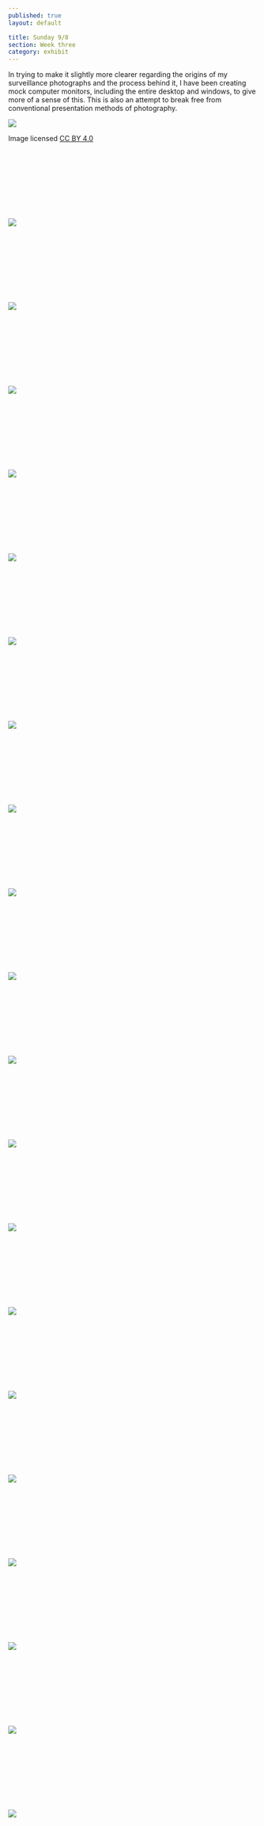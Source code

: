 ```yaml
---
published: true
layout: default

title: Sunday 9/8
section: Week three
category: exhibit
---
```


In trying to make it slightly more clearer regarding the origins of my surveillance photographs and the process behind it, I have been creating mock computer monitors, including the entire desktop and windows, to give more of a sense of this. This is also an attempt to break free from conventional presentation methods of photography.

<img src="https://farm1.staticflickr.com/703/20693074895_51b040e3d8_z_d.jpg">

Image licensed [CC BY 4.0][cc]
<br><br>
<br><br>
<br><br>
<br><br>
<br><br>
<img src="https://farm6.staticflickr.com/5726/20506190549_cf712c9d71_z_d.jpg">
<br><br>
<br><br>
<br><br>
<br><br>
<br><br>
<img src="https://farm1.staticflickr.com/593/20699699611_d443272c5d_z_d.jpg">
<br><br>
<br><br>
<br><br>
<br><br>
<br><br>
<img src="https://farm1.staticflickr.com/590/20666659476_7aac99654e_z_d.jpg">
<br><br>
<br><br>
<br><br>
<br><br>
<br><br>
<img src="https://farm6.staticflickr.com/5666/20070395424_516b566abd_z_d.jpg">
<br><br>
<br><br>
<br><br>
<br><br>
<br><br>
<img src="https://farm1.staticflickr.com/595/20666696166_bfaf5e67ae_z_d.jpg">
<br><br>
<br><br>
<br><br>
<br><br>
<br><br>
<img src="https://farm6.staticflickr.com/5707/20683712742_3bcd4634c5_z_d.jpg">
<br><br>
<br><br>
<br><br>
<br><br>
<br><br>
<img src="https://farm6.staticflickr.com/5627/20666691616_b7e490c2c0_z_d.jpg">
<br><br>
<br><br>
<br><br>
<br><br>
<br><br>
<img src="https://www.flickr.com/photos/akira2019/20683705292/sizes/l/">
<br><br>
<br><br>
<br><br>
<br><br>
<br><br>
<img src="https://farm1.staticflickr.com/777/20692937115_4b6b7d495f_z_d.jpg">
<br><br>
<br><br>
<br><br>
<br><br>
<br><br>
<img src="https://farm6.staticflickr.com/5618/20504958200_4548eb2201_z_d.jpg">
<br><br>
<br><br>
<br><br>
<br><br>
<br><br>
<img src="https://farm1.staticflickr.com/735/20692934455_7c4aa45e7f_z_d.jpg">
<br><br>
<br><br>
<br><br>
<br><br>
<br><br>
<img src="https://farm1.staticflickr.com/644/20506211779_a37d25b877_z_d.jpg">
<br><br>
<br><br>
<br><br>
<br><br>
<br><br>
<img src="https://farm6.staticflickr.com/5667/20699715581_fbba03162c_z_d.jpg">
<br><br>
<br><br>
<br><br>
<br><br>
<br><br>
<img src="https://farm1.staticflickr.com/612/20071986213_320120dfeb_z_d.jpg">
<br><br>
<br><br>
<br><br>
<br><br>
<br><br>
<img src="https://farm6.staticflickr.com/5708/20071983513_6dec1fbc6a_z_d.jpg">
<br><br>
<br><br>
<br><br>
<br><br>
<br><br>
<img src="https://farm1.staticflickr.com/668/20071980673_654b1b50b1_z_d.jpg">
<br><br>
<br><br>
<br><br>
<br><br>
<br><br>
<img src="https://farm1.staticflickr.com/750/20699705281_4e1f0465d0_z_d.jpg">
<br><br>
<br><br>
<br><br>
<br><br>
<br><br>
<img src="https://farm1.staticflickr.com/627/20504929698_2135260f75_z_d.jpg">
<br><br>
<br><br>
<br><br>
<br><br>
<br><br>
<img src="https://farm1.staticflickr.com/686/20504922368_cb73b24516_z_d.jpg">
<br><br>
<br><br>
<br><br>
<br><br>
<br><br>
<img src="https://farm1.staticflickr.com/570/20666651346_31d1038a8a_z_d.jpg">

[cc]: https://creativecommons.org/licenses/by/4.0/

